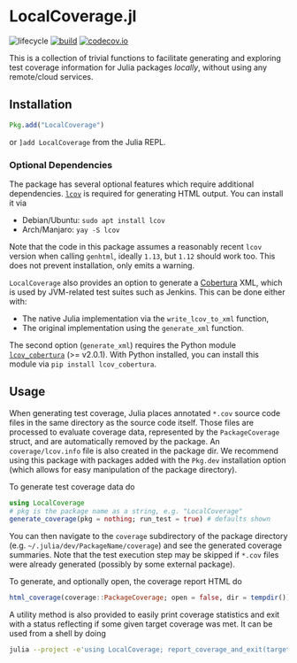 # LocalCoverage.jl

![lifecycle](https://img.shields.io/badge/lifecycle-maturing-blue.svg)
[![build](https://github.com/JuliaCI/LocalCoverage.jl/workflows/CI/badge.svg)](https://github.com/JuliaCI/LocalCoverage.jl/actions?query=workflow%3ACI)
[![codecov.io](http://codecov.io/github/JuliaCI/LocalCoverage.jl/coverage.svg?branch=master)](http://codecov.io/github/JuliaCI/LocalCoverage.jl?branch=master)

This is a collection of trivial functions to facilitate generating and exploring test coverage information for Julia packages *locally*, without using any remote/cloud services.

## Installation

```julia
Pkg.add("LocalCoverage")
```
or `]add LocalCoverage` from the Julia REPL.

### Optional Dependencies
The package has several optional features which require additional dependencies.
[`lcov`](https://github.com/linux-test-project/lcov) is required for generating HTML
output.  You can install it via
- Debian/Ubuntu: `sudo apt install lcov`
- Arch/Manjaro: `yay -S lcov`

Note that the code in this package assumes a reasonably recent `lcov` version when calling `genhtml`, ideally `1.13`, but `1.12` should work too. This does not prevent installation, only emits a warning.

`LocalCoverage` also provides an option to generate a
[Cobertura](https://cobertura.github.io/cobertura/) XML, which is used by JVM-related test
suites such as Jenkins.  This can be done either with:
- The native Julia implementation via the `write_lcov_to_xml` function,
- The original implementation using the `generate_xml` function.

The second option (`generate_xml`) requires the Python module
[`lcov_cobertura`](https://github.com/eriwen/lcov-to-cobertura-xml) (>= v2.0.1).
With Python installed, you can install this module via `pip install lcov_cobertura`.

## Usage

When generating test coverage, Julia places annotated `*.cov` source code files in the same directory as the source code itself. Those files are processed to evaluate coverage data, represented by the `PackageCoverage` struct, and are automatically removed by the package. An `coverage/lcov.info` file is also created in the package dir.  We recommend using this package
with packages added with the `Pkg.dev` installation option (which allows for easy
manipulation of the package directory).

To generate test coverage data do
```julia
using LocalCoverage
# pkg is the package name as a string, e.g. "LocalCoverage"
generate_coverage(pkg = nothing; run_test = true) # defaults shown
```
You can then navigate to the `coverage` subdirectory of the package directory (e.g.
`~/.julia/dev/PackageName/coverage`) and see the generated coverage summaries. Note that the test execution step may be skipped if `*.cov` files were already generated (possibly by some external package).

To generate, and optionally open, the coverage report HTML do
```julia
html_coverage(coverage::PackageCoverage; open = false, dir = tempdir()) # defaults shown
```

A utility method is also provided to easily print coverage statistics and exit with a status reflecting if some given target coverage was met. It can be used from a shell by doing
```bash
julia --project -e'using LocalCoverage; report_coverage_and_exit(target_coverage=90)'
```
